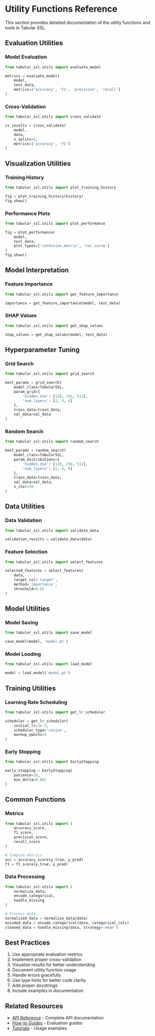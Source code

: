 # Utility Functions Reference

This section provides detailed documentation of the utility functions and tools in Tabular SSL.

## Evaluation Utilities

### Model Evaluation

```python
from tabular_ssl.utils import evaluate_model

metrics = evaluate_model(
    model,
    test_data,
    metrics=['accuracy', 'f1', 'precision', 'recall']
)
```

### Cross-Validation

```python
from tabular_ssl.utils import cross_validate

cv_results = cross_validate(
    model,
    data,
    n_splits=5,
    metrics=['accuracy', 'f1']
)
```

## Visualization Utilities

### Training History

```python
from tabular_ssl.utils import plot_training_history

fig = plot_training_history(history)
fig.show()
```

### Performance Plots

```python
from tabular_ssl.utils import plot_performance

fig = plot_performance(
    model,
    test_data,
    plot_types=['confusion_matrix', 'roc_curve']
)
fig.show()
```

## Model Interpretation

### Feature Importance

```python
from tabular_ssl.utils import get_feature_importance

importance = get_feature_importance(model, test_data)
```

### SHAP Values

```python
from tabular_ssl.utils import get_shap_values

shap_values = get_shap_values(model, test_data)
```

## Hyperparameter Tuning

### Grid Search

```python
from tabular_ssl.utils import grid_search

best_params = grid_search(
    model_class=TabularSSL,
    param_grid={
        'hidden_dim': [128, 256, 512],
        'num_layers': [2, 4, 6]
    },
    train_data=train_data,
    val_data=val_data
)
```

### Random Search

```python
from tabular_ssl.utils import random_search

best_params = random_search(
    model_class=TabularSSL,
    param_distributions={
        'hidden_dim': [128, 256, 512],
        'num_layers': [2, 4, 6]
    },
    train_data=train_data,
    val_data=val_data,
    n_iter=10
)
```

## Data Utilities

### Data Validation

```python
from tabular_ssl.utils import validate_data

validation_results = validate_data(data)
```

### Feature Selection

```python
from tabular_ssl.utils import select_features

selected_features = select_features(
    data,
    target_col='target',
    method='importance',
    threshold=0.01
)
```

## Model Utilities

### Model Saving

```python
from tabular_ssl.utils import save_model

save_model(model, 'model.pt')
```

### Model Loading

```python
from tabular_ssl.utils import load_model

model = load_model('model.pt')
```

## Training Utilities

### Learning Rate Scheduling

```python
from tabular_ssl.utils import get_lr_scheduler

scheduler = get_lr_scheduler(
    initial_lr=1e-3,
    scheduler_type='cosine',
    warmup_epochs=5
)
```

### Early Stopping

```python
from tabular_ssl.utils import EarlyStopping

early_stopping = EarlyStopping(
    patience=10,
    min_delta=0.001
)
```

## Common Functions

### Metrics

```python
from tabular_ssl.utils import (
    accuracy_score,
    f1_score,
    precision_score,
    recall_score
)

# Compute metrics
acc = accuracy_score(y_true, y_pred)
f1 = f1_score(y_true, y_pred)
```

### Data Processing

```python
from tabular_ssl.utils import (
    normalize_data,
    encode_categorical,
    handle_missing
)

# Process data
normalized_data = normalize_data(data)
encoded_data = encode_categorical(data, categorical_cols)
cleaned_data = handle_missing(data, strategy='mean')
```

## Best Practices

1. Use appropriate evaluation metrics
2. Implement proper cross-validation
3. Visualize results for better understanding
4. Document utility function usage
5. Handle errors gracefully
6. Use type hints for better code clarity
7. Add proper docstrings
8. Include examples in documentation

## Related Resources

- [API Reference](api.md) - Complete API documentation
- [How-to Guides](../how-to-guides/evaluation.md) - Evaluation guides
- [Tutorials](../tutorials/basic-usage.md) - Usage examples 